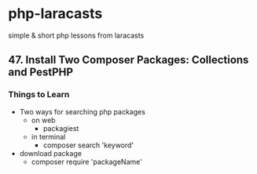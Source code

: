 # php-laracasts

simple &amp; short php lessons from laracasts

## 47. Install Two Composer Packages: Collections and PestPHP

### Things to Learn

- Two ways for searching php packages
    - on web
        - packagiest 
    - in terminal
        - composer search 'keyword'
- download package
    - composer require 'packageName' 